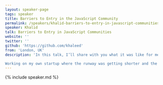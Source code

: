 ```yaml
---
layout: speaker-page
tags: speaker
title: Barriers to Entry in the JavaScript Community
permalink: /speakers/khalid-barriers-to-entry-in-javascript-communities.html
speaker: Khalid
talk: Barriers to Entry in JavaScript Communities
website: ''
twitter: ''
github: 'https://github.com/khaleed'
from: 'London, UK'
description: 'In this talk, I’ll share with you what it was like for me to be a new programmer from a minority background in the JavaScript community. We’ll then discuss some ideas for creating more welcoming environments.

Working on my own startup where the runway was getting shorter and the product wasn’t taking off as expected, I decided to pull the plug and focus on learning how to program. I encountered a variety of challenges when I started out in the JavaScript world. I tried participating in various communities but felt out of place, found asking questions difficult, and rarely met anyone from a similar background. We’ll talk about how I overcame obstacles and offer some suggestions on lowering the barriers to entry.'
---
```


{% include speaker.md %}
